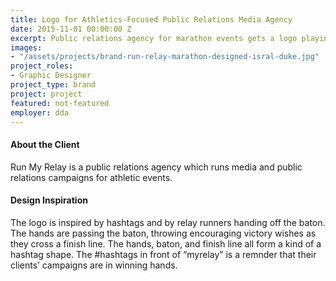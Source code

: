 ```yaml
---
title: Logo for Athletics-Focused Public Relations Media Agency
date: 2015-11-01 00:00:00 Z
excerpt: Public relations agency for marathon events gets a logo playing on victory and hashtags.
images:
- "/assets/projects/brand-run-relay-marathon-designed-isral-duke.jpg"
project_roles:
- Graphic Designer
project_type: brand
project: project
featured: not-featured
employer: dda
---
```

#### About the Client

Run My Relay is a public relations agency which runs media and public relations campaigns for athletic events.

#### Design Inspiration

The logo is inspired by hashtags and by relay runners handing off the baton. The hands are passing the baton, throwing encouraging victory wishes as they cross a finish line. The hands, baton, and finish line all form a kind of a hashtag shape. The #hashtags in front of “myrelay” is a remnder that their clients’ campaigns are in winning hands.